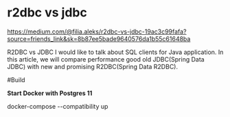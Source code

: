 # r2dbc vs jdbc

https://medium.com/@filia.aleks/r2dbc-vs-jdbc-19ac3c99fafa?source=friends_link&sk=8b87ee5bade9640576da1b55c61648ba

R2DBC vs JDBC
I would like to talk about SQL clients for Java application. In this article, we will compare performance good old JDBC(Spring Data JDBC) with new and promising R2DBC(Spring Data R2DBC).
<br>

#Build

**Start Docker with Postgres 11**

docker-compose --compatibility up



